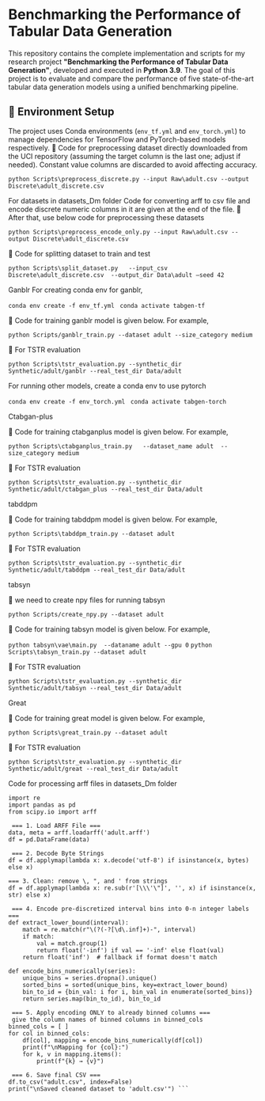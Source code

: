 # Benchmarking the Performance of Tabular Data Generation

This repository contains the complete implementation and scripts for my research project **"Benchmarking the Performance of Tabular Data Generation"**, developed and executed in **Python 3.9**. The goal of this project is to evaluate and compare the performance of five state-of-the-art tabular data generation models using a unified benchmarking pipeline.

## 🔧 Environment Setup

The project uses Conda environments (`env_tf.yml` and `env_torch.yml`) to manage dependencies for TensorFlow and PyTorch-based models respectively.
	Code for preprocessing dataset directly downloaded from the UCI repository (assuming the target column is the last one; adjust if needed). Constant value columns are discarded to avoid affecting accuracy.

```python Scripts\preprocess_discrete.py --input Raw\adult.csv --output Discrete\adult_discrete.csv```

For datasets in datasets_Dm folder
Code for converting arff to csv file and encode discrete numeric columns in it are given at the end of the file.
	After that, use below code for preprocessing these datasets

```python Scripts\preprocess_encode_only.py --input Raw\adult.csv --output Discrete\adult_discrete.csv```

	Code for splitting dataset to train and test 

```python Scripts\split_dataset.py   --input_csv Discrete\adult_discrete.csv  --output_dir Data\adult –seed 42```

Ganblr
For creating conda env for ganblr,

```conda env create -f env_tf.yml ```
```conda activate tabgen-tf```

	Code for training ganblr model is given below. For example, 

```python Scripts/ganblr_train.py --dataset adult --size_category medium```

	For TSTR evaluation

```python Scripts\tstr_evaluation.py --synthetic_dir Synthetic/adult/ganblr --real_test_dir Data/adult```

For running other models, create a conda env to use pytorch

```conda env create -f env_torch.yml ```
```conda activate tabgen-torch```

Ctabgan-plus

	Code for training ctabganplus model is given below. For example,

```python Scripts\ctabganplus_train.py   --dataset_name adult  --size_category medium```

	For TSTR evaluation

```python Scripts\tstr_evaluation.py --synthetic_dir Synthetic/adult/ctabgan_plus --real_test_dir Data/adult```

tabddpm

	Code for training tabddpm model is given below. For example, 

```python Scripts\tabddpm_train.py --dataset adult```

	For TSTR evaluation

```python Scripts\tstr_evaluation.py --synthetic_dir Synthetic/adult/tabddpm --real_test_dir Data/adult```

tabsyn

	we need to create npy files for running tabsyn

```python Scripts/create_npy.py --dataset adult```

	Code for training tabsyn model is given below. For example, 

```python tabsyn\vae\main.py  --dataname adult --gpu 0```
```python Scripts\tabsyn_train.py --dataset adult```

	For TSTR evaluation

```python Scripts\tstr_evaluation.py --synthetic_dir Synthetic/adult/tabsyn --real_test_dir Data/adult```

Great 

	Code for training great model is given below. For example, 

```python Scripts\great_train.py --dataset adult```

	For TSTR evaluation

```python Scripts\tstr_evaluation.py --synthetic_dir Synthetic/adult/great --real_test_dir Data/adult```

Code for processing arff files in datasets_Dm folder
```
import re
import pandas as pd
from scipy.io import arff

 === 1. Load ARFF File ===
data, meta = arff.loadarff('adult.arff')
df = pd.DataFrame(data)

 === 2. Decode Byte Strings
df = df.applymap(lambda x: x.decode('utf-8') if isinstance(x, bytes) else x)

=== 3. Clean: remove \, ", and ' from strings
df = df.applymap(lambda x: re.sub(r'[\\\'\"]', '', x) if isinstance(x, str) else x)

 === 4. Encode pre-discretized interval bins into 0-n integer labels ===
def extract_lower_bound(interval):
    match = re.match(r"\(?(-?[\d\.inf]+)-", interval)
    if match:
        val = match.group(1)
        return float('-inf') if val == '-inf' else float(val)
    return float('inf')  # fallback if format doesn't match

def encode_bins_numerically(series):
    unique_bins = series.dropna().unique()
    sorted_bins = sorted(unique_bins, key=extract_lower_bound)
    bin_to_id = {bin_val: i for i, bin_val in enumerate(sorted_bins)}
    return series.map(bin_to_id), bin_to_id

 === 5. Apply encoding ONLY to already binned columns ===
 give the column names of binned columns in binned_cols
binned_cols = [ ]  
for col in binned_cols:
    df[col], mapping = encode_bins_numerically(df[col])
    print(f"\nMapping for {col}:")
    for k, v in mapping.items():
        print(f"{k} → {v}")

 === 6. Save final CSV ===
df.to_csv("adult.csv", index=False)
print("\nSaved cleaned dataset to 'adult.csv'") ```
